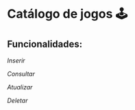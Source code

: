 # Catálogo de jogos :joystick:

## Funcionalidades:

*Inserir*

*Consultar*

*Atualizar*

*Deletar*





